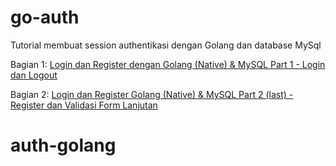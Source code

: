 # go-auth
Tutorial membuat session authentikasi dengan Golang dan database MySql

Bagian 1: [Login dan Register dengan Golang (Native) & MySQL Part 1 - Login dan Logout](https://youtu.be/NNBW8huVJPQ)

Bagian 2: [Login dan Register Golang (Native) & MySQL Part 2 (last) - Register dan  Validasi Form Lanjutan](https://youtu.be/ABhYaPdFkPo)
# auth-golang
